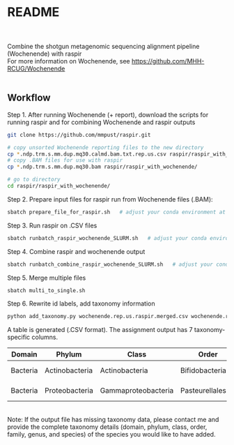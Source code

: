 # README <br><br>
Combine the shotgun metagenomic sequencing alignment pipeline (Wochenende) with raspir <br>
For more information on Wochenende, see https://github.com/MHH-RCUG/Wochenende <br><br>


## Workflow 
Step 1. After running Wochenende (+ report), download the scripts for running raspir and for combining Wochenende and raspir outputs
```bash
git clone https://github.com/mmpust/raspir.git

# copy unsorted Wochenende reporting files to the new directory
cp *.ndp.trm.s.mm.dup.mq30.calmd.bam.txt.rep.us.csv raspir/raspir_with_wochenende/   
# copy .BAM files for use with raspir 
cp *.ndp.trm.s.mm.dup.mq30.bam raspir/raspir_with_wochenende/   

# go to directory
cd raspir/raspir_with_wochenende/
```

Step 2. Prepare input files for raspir run from Wochenende files (.BAM):
```bash
sbatch prepare_file_for_raspir.sh   # adjust your conda environment at the top of the script
```

Step 3. Run raspir on .CSV files
```bash
sbatch runbatch_raspir_wochenende_SLURM.sh   # adjust your conda environment at the top of the script
```

Step 4. Combine raspir and wochenende output
```bash
sbatch runbatch_combine_raspir_wochenende_SLURM.sh   # adjust your conda environment at the top of the script
```

Step 5. Merge multiple files
```bash
sbatch multi_to_single.sh
```

Step 6. Rewrite id labels, add taxonomy information
```bash
python add_taxonomy.py wochenende.rep.us.raspir.merged.csv wochenende.rep.us.raspir.merged
```

A table is generated (.CSV format). The assignment output has 7 taxonomy-specific columns. <br>

Domain | Phylum  | Class  | Order | Family | Genus | Species | Sample_1 | Sample_2 
---   | --- | --- | --- | --- | ---  | --- | --- | ---
Bacteria | Actinobacteria | Actinobacteria | Bifidobacteriales | Bifidobacteriaceae | Bifidobacterium | Bifidobacterium bifidum | 2.01 | 0.00
Bacteria | Proteobacteria | Gammaproteobacteria | Pasteurellales | Pasteurellaceae | Haemophilus | Haemophilus parainfluenzae | 40.1 | 52.3

<br>Note: If the output file has missing taxonomy data, please contact me and provide the complete taxonomy details (domain, phylum, class, order, family, genus, and species) of the species you would like to have added. 


